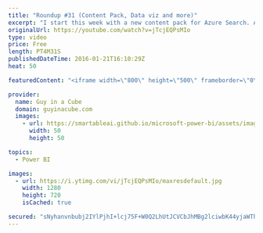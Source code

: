 ```yaml
---
title: "Roundup #31 (Content Pack, Data viz and more)"
excerpt: "I start this week with a new content pack for Azure Search. A big update for the Power BI Mobile apps. Ability to pin custom visualizations to your Power BI Dashboard. A great post about Data Visualizations from Buck Woody. An awesome tidbit from Teo Lachev regarding the ACE Driver and bitness. And a"
originalUrl: https://youtube.com/watch?v=jTcjEQPsMIo
type: video
price: Free
length: PT4M31S
publishedDateTime: 2016-01-21T16:10:29Z
heat: 50

featuredContent: "<iframe width=\"800\" height=\"500\" frameborder=\"0\" src=\"https://www.youtube.com/embed/jTcjEQPsMIo\" allow=\"accelerometer; autoplay; encrypted-media; gyroscope; picture-in-picture\" allowfullscreen></iframe>"

provider:
  name: Guy in a Cube
  domain: guyinacube.com
  images:
    - url: https://smartableai.github.io/microsoft-power-bi/assets/images/organizations/guyinacube.com-50x50.jpg
      width: 50
      height: 50

topics:
  - Power BI

images:
  - url: https://i.ytimg.com/vi/jTcjEQPsMIo/maxresdefault.jpg
    width: 1280
    height: 720
    isCached: true

secured: "sNyhanvnbubj2IYlPjhI+lcj75F+W0Q2LhUtJCVCbJhMBg2lciwbK44yjaWThUrmOzk58mct2mPpnF2QbM7Y8jZ597umnBREK52F4j/dcW3uTNHkyR3WFxIedGz2maU0nDyxzfPCCuZMm8rsVzEUJFrt6LHhhzxgiYezQ/+Fii3y+uTNSdioPgWKrdn0WUVqFmqgcSCVczUufdqeifzEhOfgnRzBUTeGiBvzbfLsYJ9YmkAthvWycm9PiXxt6M5mCHB6EP//3aWYIfR566CgvHwYvKa85gO51taQJvnYysMnhIt4gtGhnv14vVWNolJNH7JV1amMYSmQAsWfJza0vyp50m7rF4stcSoIfHWFkoh5P1URiKbR0jcVtD0XJj/588SL53iUc5deEGyBI9wOvrVdzJyC0AoPqkNTHosKY5A=;uxQnSnSBaD7e2Ehgw5bYDg=="
---
```



